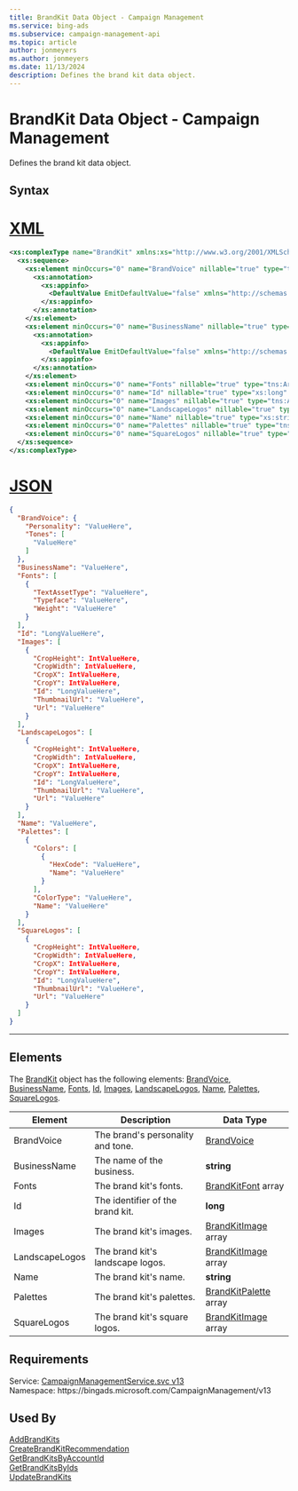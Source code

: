 ```yaml
---
title: BrandKit Data Object - Campaign Management
ms.service: bing-ads
ms.subservice: campaign-management-api
ms.topic: article
author: jonmeyers
ms.author: jonmeyers
ms.date: 11/13/2024
description: Defines the brand kit data object.
---
```

# BrandKit Data Object - Campaign Management
Defines the brand kit data object.

## Syntax

# [XML](#tab/xml)

```xml
<xs:complexType name="BrandKit" xmlns:xs="http://www.w3.org/2001/XMLSchema">
  <xs:sequence>
    <xs:element minOccurs="0" name="BrandVoice" nillable="true" type="tns:BrandVoice">
      <xs:annotation>
        <xs:appinfo>
          <DefaultValue EmitDefaultValue="false" xmlns="http://schemas.microsoft.com/2003/10/Serialization/" />
        </xs:appinfo>
      </xs:annotation>
    </xs:element>
    <xs:element minOccurs="0" name="BusinessName" nillable="true" type="xs:string">
      <xs:annotation>
        <xs:appinfo>
          <DefaultValue EmitDefaultValue="false" xmlns="http://schemas.microsoft.com/2003/10/Serialization/" />
        </xs:appinfo>
      </xs:annotation>
    </xs:element>
    <xs:element minOccurs="0" name="Fonts" nillable="true" type="tns:ArrayOfBrandKitFont" />
    <xs:element minOccurs="0" name="Id" nillable="true" type="xs:long" />
    <xs:element minOccurs="0" name="Images" nillable="true" type="tns:ArrayOfBrandKitImage" />
    <xs:element minOccurs="0" name="LandscapeLogos" nillable="true" type="tns:ArrayOfBrandKitImage" />
    <xs:element minOccurs="0" name="Name" nillable="true" type="xs:string" />
    <xs:element minOccurs="0" name="Palettes" nillable="true" type="tns:ArrayOfBrandKitPalette" />
    <xs:element minOccurs="0" name="SquareLogos" nillable="true" type="tns:ArrayOfBrandKitImage" />
  </xs:sequence>
</xs:complexType>
```

# [JSON](#tab/json)

```json
{
  "BrandVoice": {
    "Personality": "ValueHere",
    "Tones": [
      "ValueHere"
    ]
  },
  "BusinessName": "ValueHere",
  "Fonts": [
    {
      "TextAssetType": "ValueHere",
      "Typeface": "ValueHere",
      "Weight": "ValueHere"
    }
  ],
  "Id": "LongValueHere",
  "Images": [
    {
      "CropHeight": IntValueHere,
      "CropWidth": IntValueHere,
      "CropX": IntValueHere,
      "CropY": IntValueHere,
      "Id": "LongValueHere",
      "ThumbnailUrl": "ValueHere",
      "Url": "ValueHere"
    }
  ],
  "LandscapeLogos": [
    {
      "CropHeight": IntValueHere,
      "CropWidth": IntValueHere,
      "CropX": IntValueHere,
      "CropY": IntValueHere,
      "Id": "LongValueHere",
      "ThumbnailUrl": "ValueHere",
      "Url": "ValueHere"
    }
  ],
  "Name": "ValueHere",
  "Palettes": [
    {
      "Colors": [
        {
          "HexCode": "ValueHere",
          "Name": "ValueHere"
        }
      ],
      "ColorType": "ValueHere",
      "Name": "ValueHere"
    }
  ],
  "SquareLogos": [
    {
      "CropHeight": IntValueHere,
      "CropWidth": IntValueHere,
      "CropX": IntValueHere,
      "CropY": IntValueHere,
      "Id": "LongValueHere",
      "ThumbnailUrl": "ValueHere",
      "Url": "ValueHere"
    }
  ]
}
```

-----

## <a name="elements"></a>Elements

The [BrandKit](brandkit.md) object has the following elements: [BrandVoice](#brandvoice), [BusinessName](#businessname), [Fonts](#fonts), [Id](#id), [Images](#images), [LandscapeLogos](#landscapelogos), [Name](#name), [Palettes](#palettes), [SquareLogos](#squarelogos).

|Element|Description|Data Type|
|-----------|---------------|-------------|
|<a name="brandvoice"></a>BrandVoice|The brand's personality and tone.|[BrandVoice](brandvoice.md)|
|<a name="businessname"></a>BusinessName|The name of the business.|**string**|
|<a name="fonts"></a>Fonts|The brand kit's fonts.|[BrandKitFont](brandkitfont.md) array|
|<a name="id"></a>Id|The identifier of the brand kit.|**long**|
|<a name="images"></a>Images|The brand kit's images.|[BrandKitImage](brandkitimage.md) array|
|<a name="landscapelogos"></a>LandscapeLogos|The brand kit's landscape logos.|[BrandKitImage](brandkitimage.md) array|
|<a name="name"></a>Name|The brand kit's name.|**string**|
|<a name="palettes"></a>Palettes|The brand kit's palettes.|[BrandKitPalette](brandkitpalette.md) array|
|<a name="squarelogos"></a>SquareLogos|The brand kit's square logos.|[BrandKitImage](brandkitimage.md) array|

## Requirements
Service: [CampaignManagementService.svc v13](https://campaign.api.bingads.microsoft.com/Api/Advertiser/CampaignManagement/v13/CampaignManagementService.svc)  
Namespace: https\://bingads.microsoft.com/CampaignManagement/v13  

## Used By
[AddBrandKits](addbrandkits.md)  
[CreateBrandKitRecommendation](createbrandkitrecommendation.md)  
[GetBrandKitsByAccountId](getbrandkitsbyaccountid.md)  
[GetBrandKitsByIds](getbrandkitsbyids.md)  
[UpdateBrandKits](updatebrandkits.md)  
